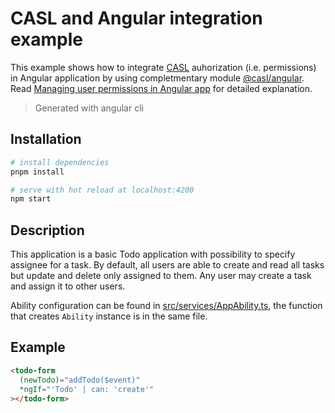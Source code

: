 # CASL and Angular integration example

This example shows how to integrate [CASL][casl-ability] auhorization (i.e. permissions) in Angular application by using completmentary module [@casl/angular][casl-angular]. Read [Managing user permissions in Angular app](https://medium.com/@sergiy.stotskiy/managing-user-permissions-in-angular-application-504c83752f83) for detailed explanation.

> Generated with angular cli

## Installation

``` bash
# install dependencies
pnpm install

# serve with hot reload at localhost:4200
npm start
```

## Description

This application is a basic Todo application with possibility to specify assignee for a task. By default, all users are able to create and read all tasks but update and delete only assigned to them. Any user may create a task and assign it to other users.

Ability configuration can be found in [src/services/AppAbility.ts](./src/services/AppAbility.ts), the function that creates `Ability` instance is in the same file.

## Example

```html
<todo-form
  (newTodo)="addTodo($event)"
  *ngIf="'Todo' | can: 'create'"
></todo-form>
```

[casl-ability]: https://stalniy.github.io/casl/
[casl-angular]: https://github.com/stalniy/casl/tree/master/packages/casl-angular
